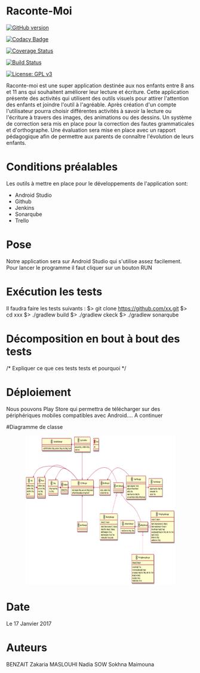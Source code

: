 # Raconte-Moi



[![GitHub version](https://badge.fury.io/gh/benzait27%2FRaconte_Moi.svg)](https://badge.fury.io/gh/benzait27%2FRaconte_Moi)

[![Codacy Badge](https://api.codacy.com/project/badge/Grade/b206aebeb13e44b7b46afb0736057037)](https://www.codacy.com/app/benzait27/Raconte_Moi?utm_source=github.com&amp;utm_medium=referral&amp;utm_content=benzait27/Raconte_Moi&amp;utm_campaign=Badge_Grade)

[![Coverage Status](https://coveralls.io/repos/github/benzait27/Raconte_Moi/badge.svg?branch=feature%2FTestSetting)](https://coveralls.io/github/benzait27/Raconte_Moi?branch=feature%2FTestSetting)

[![Build Status](https://travis-ci.org/benzait27/Raconte_Moi.svg?branch=feature/TestSetting)](https://travis-ci.org/benzait27/Raconte_Moi)

[![License: GPL v3](https://img.shields.io/badge/License-GPL%20v3-blue.svg)](http://www.gnu.org/licenses/gpl-3.0)

Raconte-moi est une super application destinée aux nos enfants entre 8 ans et 11 ans qui souhaitent améliorer leur lecture et écriture.
Cette application présente des activités qui utilisent des outils visuels pour attirer l'attention des enfants et joindre l'outil à l'agréable. Après création d'un compte l'utilisateur pourra choisir différentes activités à savoir la lecture ou l'écriture à travers des images, des animations ou des dessins. Un système de correction sera mis en place pour la correction des fautes grammaticales et d'orthographe. Une évaluation sera mise en place avec un rapport pédagogique afin de permettre aux parents de connaître l'évolution de leurs enfants. 

# Conditions préalables
Les outils à mettre en place pour le développements de l'application sont: 
- Android Studio 
- Github
- Jenkins 
- Sonarqube
- Trello


# Pose
Notre application sera sur Android Studio qui s'utilise assez facilement. Pour lancer le programme il faut cliquer sur un bouton RUN

# Exécution les tests
Il faudra faire les tests suivants : 
$> git clone https://github.com/xx.git
$> cd xxx
$> ./gradlew build
$> ./gradlew ckeck
$> ./gradlew sonarqube

# Décomposition en bout à bout des tests

/* Expliquer ce que ces tests tests et pourquoi */


# Déploiement 
Nous pouvons Play Store qui permettra de télécharger sur des périphériques mobiles compatibles avec Android.... A continuer

#Diagramme de classe
<p align="center">
  <img src="DiagrammeDeClasse.png" width="400" height="400"/>
</p>

# Date
Le 17 Janvier 2017

# Auteurs 
BENZAIT Zakaria
MASLOUHI Nadia
SOW Sokhna Maimouna
